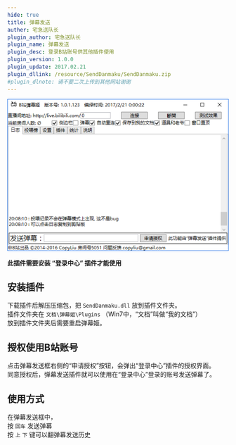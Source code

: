 ```yaml
---
hide: true
title: 弹幕发送
auther: 宅急送队长
plugin_author: 宅急送队长
plugin_name: 弹幕发送
plugin_desc: 登录B站账号供其他插件使用
plugin_version: 1.0.0
plugin_update: 2017.02.21
plugin_dllink: /resource/SendDanmaku/SendDanmaku.zip
#plugin_dlnote: 请不要二次上传到其他网站谢谢
---
```


![插件界面](/resource/SendDanmaku/1.png "插件界面")

**此插件需要安装 “登录中心” 插件才能使用**

## 安装插件

下载插件后解压压缩包，把 `SendDanmaku.dll` 放到插件文件夹。  
插件文件夹在 `文档\弹幕姬\Plugins` （Win7中，“文档”叫做“我的文档”）  
放到插件文件夹后需要重启弹幕姬。

## 授权使用B站账号

点击弹幕发送框右侧的“申请授权”按钮，会弹出“登录中心”插件的授权界面。  
同意授权后，弹幕发送插件就可以使用在“登录中心”登录的账号发送弹幕了。

## 使用方式

在弹幕发送框中，  
按 `回车` 发送弹幕  
按 `上` `下` 键可以翻弹幕发送历史

